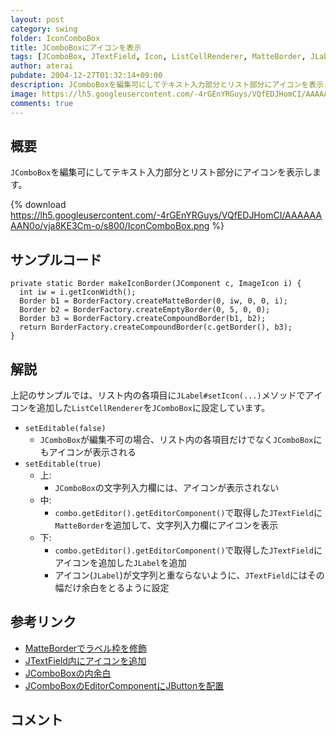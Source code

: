 ```yaml
---
layout: post
category: swing
folder: IconComboBox
title: JComboBoxにアイコンを表示
tags: [JComboBox, JTextField, Icon, ListCellRenderer, MatteBorder, JLabel]
author: aterai
pubdate: 2004-12-27T01:32:14+09:00
description: JComboBoxを編集可にしてテキスト入力部分とリスト部分にアイコンを表示します。
image: https://lh5.googleusercontent.com/-4rGEnYRGuys/VQfEDJHomCI/AAAAAAAAN0o/vja8KE3Cm-o/s800/IconComboBox.png
comments: true
---
```

## 概要
`JComboBox`を編集可にしてテキスト入力部分とリスト部分にアイコンを表示します。

{% download https://lh5.googleusercontent.com/-4rGEnYRGuys/VQfEDJHomCI/AAAAAAAAN0o/vja8KE3Cm-o/s800/IconComboBox.png %}

## サンプルコード
<pre class="prettyprint"><code>private static Border makeIconBorder(JComponent c, ImageIcon i) {
  int iw = i.getIconWidth();
  Border b1 = BorderFactory.createMatteBorder(0, iw, 0, 0, i);
  Border b2 = BorderFactory.createEmptyBorder(0, 5, 0, 0);
  Border b3 = BorderFactory.createCompoundBorder(b1, b2);
  return BorderFactory.createCompoundBorder(c.getBorder(), b3);
}
</code></pre>

## 解説
上記のサンプルでは、リスト内の各項目に`JLabel#setIcon(...)`メソッドでアイコンを追加した`ListCellRenderer`を`JComboBox`に設定しています。

- `setEditable(false)`
    - `JComboBox`が編集不可の場合、リスト内の各項目だけでなく`JComboBox`にもアイコンが表示される
- `setEditable(true)`
    - 上:
        - `JComboBox`の文字列入力欄には、アイコンが表示されない
    - 中:
        - `combo.getEditor().getEditorComponent()`で取得した`JTextField`に`MatteBorder`を追加して、文字列入力欄にアイコンを表示
    - 下:
        - `combo.getEditor().getEditorComponent()`で取得した`JTextField`にアイコンを追加した`JLabel`を追加
        - アイコン(`JLabel`)が文字列と重ならないように、`JTextField`にはその幅だけ余白をとるように設定

<!-- dummy comment line for breaking list -->

## 参考リンク
- [MatteBorderでラベル枠を修飾](https://ateraimemo.com/Swing/MatteBorder.html)
- [JTextField内にアイコンを追加](https://ateraimemo.com/Swing/IconTextField.html)
- [JComboBoxの内余白](https://ateraimemo.com/Swing/PaddingComboBox.html)
- [JComboBoxのEditorComponentにJButtonを配置](https://ateraimemo.com/Swing/ButtonInComboEditor.html)

<!-- dummy comment line for breaking list -->

## コメント
